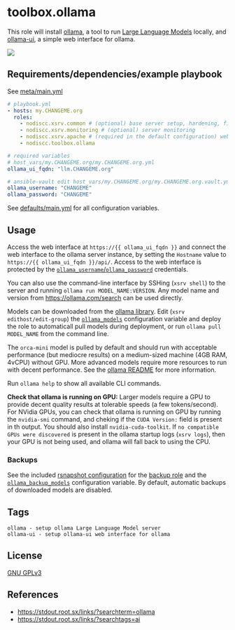 # toolbox.ollama

This role will install [ollama](https://ollama.com/), a tool to run [Large Language Models](https://en.wikipedia.org/wiki/Large_language_model) locally, and [ollama-ui](https://github.com/ollama-ui/ollama-ui), a simple web interface for ollama.

[![](https://gitlab.com/nodiscc/toolbox/-/raw/master/DOC/SCREENSHOTS/ollama-ui.png)](https://gitlab.com/nodiscc/toolbox/-/raw/master/DOC/SCREENSHOTS/ollama-ui.png)


## Requirements/dependencies/example playbook

See [meta/main.yml](meta/main.yml)

```yaml
# playbook.yml
- hosts: my.CHANGEME.org
  roles:
    - nodiscc.xsrv.common # (optional) base server setup, hardening, firewall, bruteforce prevention
    - nodiscc.xsrv.monitoring # (optional) server monitoring
    - nodiscc.xsrv.apache # (required in the default configuration) webserver/reverse proxy, SSL certificates
    - nodiscc.toolbox.ollama

# required variables
# host_vars/my.CHANGEME.org/my.CHANGEME.org.yml
ollama_ui_fqdn: "llm.CHANGEME.org"

# ansible-vault edit host_vars/my.CHANGEME.org/my.CHANGEME.org.vault.yml
ollama_username: "CHANGEME"
ollama_password: "CHANGEME"
```

See [defaults/main.yml](defaults/main.yml) for all configuration variables.


## Usage

Access the web interface at `https://{{ ollama_ui_fqdn }}` and connect the web interface to the ollama server instance, by setting the `Hostname` value to `https://{{ ollama_ui_fqdn }}/api/`. Access to the web interface is protected by the [`ollama_username`/`ollama_password`](defaults/main.yml) credentials.

You can also use the command-line interface by SSHing (`xsrv shell`) to the server and running `ollama run MODEL_NAME:VERSION`. Any model name and version from https://ollama.com/search can be used directly.

Models can be downloaded from the [ollama library](https://ollama.com/library). Edit (`xsrv edithost/edit-group`) the [`ollama_models`](defaults/main.yml) configuration variable and deploy the role to automaticall pull models during deployment, or run `ollama pull MODEL_NAME` from the command line.

The `orca-mini` model is pulled by default and should run with acceptable performance (but mediocre results) on a medium-sized machine (4GB RAM, 4vCPU) without GPU. More advanced models require more resources to run with decent performance. See the [ollama README](https://github.com/ollama/ollama?tab=readme-ov-file#model-library) for more information.

Run `ollama help` to show all available CLI commands.

**Check that ollama is running on GPU:** Larger models require a GPU to provide decent quality results at tolerable speeds (a few tokens/second). For NVidia GPUs, you can check that ollama is running on GPU by running the `nvidia-smi` command, and cheking if the `CUDA Version:` field is present in th output. You should also install `nvidia-cuda-toolkit`. If `no compatible GPUs were discovered` is present in the ollama startup logs (`xsrv logs`), then  your GPU is not being used, and ollama will fall back to using the CPU.

### Backups

See the included [rsnapshot configuration](templates/etc_rsnapshot.d_ollama.conf.j2) for the [backup role](../backup) and the [`ollama_backup_models`](defaults/main.yml) configuration variable. By default, automatic backups of downloaded models are disabled.


## Tags

<!--BEGIN TAGS LIST-->
```
ollama - setup ollama Large Language Model server
ollama-ui - setup ollama-ui web interface for ollama
```
<!--END TAGS LIST-->


## License

[GNU GPLv3](../../LICENSE)


## References

- https://stdout.root.sx/links/?searchterm=ollama
- https://stdout.root.sx/links/?searchtags=ai
